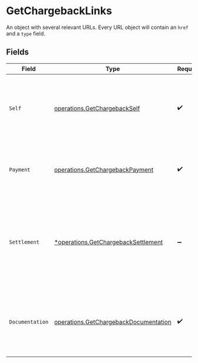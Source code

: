 # GetChargebackLinks

An object with several relevant URLs. Every URL object will contain an `href` and a `type` field.


## Fields

| Field                                                                                                                           | Type                                                                                                                            | Required                                                                                                                        | Description                                                                                                                     |
| ------------------------------------------------------------------------------------------------------------------------------- | ------------------------------------------------------------------------------------------------------------------------------- | ------------------------------------------------------------------------------------------------------------------------------- | ------------------------------------------------------------------------------------------------------------------------------- |
| `Self`                                                                                                                          | [operations.GetChargebackSelf](../../models/operations/getchargebackself.md)                                                    | :heavy_check_mark:                                                                                                              | In v2 endpoints, URLs are commonly represented as objects with an `href` and `type` field.                                      |
| `Payment`                                                                                                                       | [operations.GetChargebackPayment](../../models/operations/getchargebackpayment.md)                                              | :heavy_check_mark:                                                                                                              | The API resource URL of the [payment](get-payment) that this chargeback belongs to.                                             |
| `Settlement`                                                                                                                    | [*operations.GetChargebackSettlement](../../models/operations/getchargebacksettlement.md)                                       | :heavy_minus_sign:                                                                                                              | The API resource URL of the [settlement](get-settlement) this chargeback has been settled with. Not present if<br/>not yet settled. |
| `Documentation`                                                                                                                 | [operations.GetChargebackDocumentation](../../models/operations/getchargebackdocumentation.md)                                  | :heavy_check_mark:                                                                                                              | In v2 endpoints, URLs are commonly represented as objects with an `href` and `type` field.                                      |